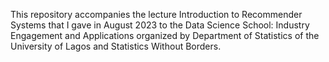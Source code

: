 This repository accompanies the lecture Introduction to Recommender Systems that I gave in August 2023 to the Data Science School: Industry Engagement 
and Applications organized by Department of Statistics of the University of Lagos and Statistics Without Borders.
